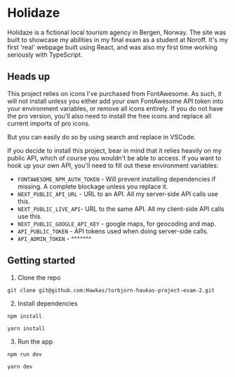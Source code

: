 # Holidaze

Holidaze is a fictional local tourism agency in Bergen, Norway. The site was built to showcase my abilities in my final exam as a student at Noroff. It's my first 'real' webpage built using React, and was also my first time working seriously with TypeScript.

## Heads up

This project relies on icons I've purchased from FontAwesome. As such, it will not install unless you either add your own FontAwesome API token into your environment variables, or remove all icons entirely. If you do not have the pro version, you'll also need to install the free icons and replace all current imports of pro icons.

But you can easily do so by using search and replace in VSCode.

If you decide to install this project, bear in mind that it relies heavily on my public API, which of course you wouldn't be able to access. If you want to hook up your own API, you'll need to fill out these environment variables:

- `FONTAWESOME_NPM_AUTH_TOKEN` - Will prevent installing dependencies if missing. A complete blockage unless you replace it.
- `NEXT_PUBLIC_API_URL` - URL to an API. All my server-side API calls use this.
- `NEXT_PUBLIC_LIVE_API`- URL to the same API. All my client-side API calls use this.
- `NEXT_PUBLIC_GOOGLE_API_KEY` - google maps, for geocoding and map.
- `API_PUBLIC_TOKEN` - API tokens used when doing server-side calls.
- `API_ADMIN_TOKEN` - ^^^^^^^



## Getting started
1. Clone the repo
```git
git clone git@github.com:Hawkas/torbjorn-haukas-project-exam-2.git
```
2. Install dependencies
```node
npm install
``` 
```yarn
yarn install
```

3. Run the app
```node
npm run dev
```
```yarn
yarn dev
```

